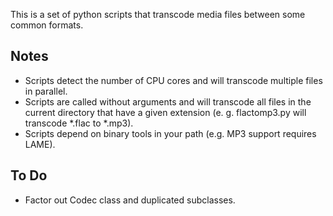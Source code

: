 This is a set of python scripts that transcode media files between some common formats. 

## Notes
* Scripts detect the number of CPU cores and will transcode multiple files in parallel.
* Scripts are called without arguments and will transcode all files in the current directory that have a given extension (e. g. flactomp3.py will transcode \*.flac to \*.mp3).
* Scripts depend on binary tools in your path (e.g. MP3 support requires LAME).

## To Do
* Factor out Codec class and duplicated subclasses.
